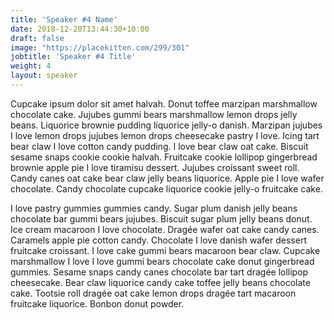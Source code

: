 ```yaml
---
title: 'Speaker #4 Name'
date: 2018-12-20T13:44:30+10:00
draft: false
image: "https://placekitten.com/299/301"
jobtitle: 'Speaker #4 Title'
weight: 4
layout: speaker
---
```


Cupcake ipsum dolor sit amet halvah. Donut toffee marzipan marshmallow chocolate cake. Jujubes gummi bears marshmallow lemon drops jelly beans. Liquorice brownie pudding liquorice jelly-o danish. Marzipan jujubes I love lemon drops jujubes lemon drops cheesecake pastry I love. Icing tart bear claw I love cotton candy pudding. I love bear claw oat cake. Biscuit sesame snaps cookie cookie halvah. Fruitcake cookie lollipop gingerbread brownie apple pie I love tiramisu dessert. Jujubes croissant sweet roll. Candy canes oat cake bear claw jelly beans liquorice. Apple pie I love wafer chocolate. Candy chocolate cupcake liquorice cookie jelly-o fruitcake cake.

I love pastry gummies gummies candy. Sugar plum danish jelly beans chocolate bar gummi bears jujubes. Biscuit sugar plum jelly beans donut. Ice cream macaroon I love chocolate. Dragée wafer oat cake candy canes. Caramels apple pie cotton candy. Chocolate I love danish wafer dessert fruitcake croissant. I love cake gummi bears macaroon bear claw. Cupcake marshmallow I love I love gummi bears chocolate cake donut gingerbread gummies. Sesame snaps candy canes chocolate bar tart dragée lollipop cheesecake. Bear claw liquorice candy cake toffee jelly beans chocolate cake. Tootsie roll dragée oat cake lemon drops dragée tart macaroon fruitcake liquorice. Bonbon donut powder.

